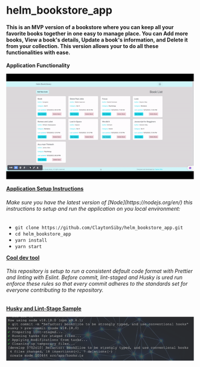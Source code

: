 # helm_bookstore_app
<h4>
This is an MVP version of a bookstore where you can keep all your favorite books together in one easy to manage place. You can Add more books, View a book's details, Update a book's information, and Delete it from your collection. This version allows your to do all these functionalities with ease.
</h4>

**Application Functionality**

![App Functionality](/src/assets/images/helm_bookstore.gif)

<ins>**Application Setup Instructions**</ins>

<h6>Make sure you have the latest version of [Node](https://nodejs.org/en/) this instructions to setup and run the application on you local environment:</h6>

- `git clone https://github.com/ClaytonSiby/helm_bookstore_app.git` <br />
- `cd helm_bookstore_app` <br />
- `yarn install` <br />
- `yarn start` <br />

<ins>**Cool dev tool**</ins>

<h6>
  This repository is setup to run a consistent default code format with Prettier and linting with Eslint. Before commit, lint-staged and Husky is ured run enforce these rules so that every commit adheres to the standards set for everyone contributing to the repository.
</h6>

<ins>**Husky and Lint-Stage Sample**</ins>

![husky-lint](/src/assets/images/husky-lintstaged.png)
